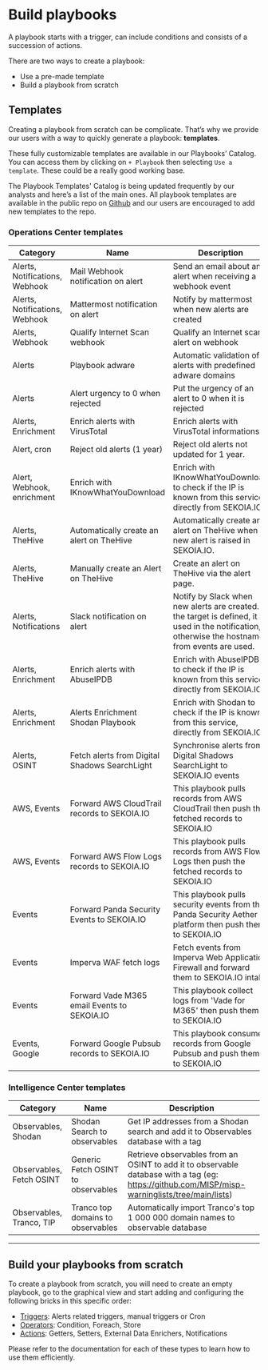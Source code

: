 # Build playbooks

A playbook starts with a trigger, can include conditions and consists of a succession of actions. 

There are two ways to create a playbook: 

- Use a pre-made template 
- Build a playbook from scratch

## Templates

Creating a playbook from scratch can be complicate. That’s why we provide our users with a way to quickly generate a playbook: **templates**. 

These fully customizable templates are available in our Playbooks’ Catalog. You can access them by clicking on `+ Playbook` then selecting `Use a template`. These could be a really good working base.

The Playbook Templates' Catalog is being updated frequently by our analysts and here’s a list of the main ones. All playbook templates are available in the public repo on [Github](https://github.com/SEKOIA-IO/Community/tree/main/playbooks/templates) and our users are encouraged to add new templates to the repo.

### Operations Center templates

| Category | Name | Description |
| --- | --- | --- |
| Alerts, Notifications, Webhook | Mail Webhook notification on alert | Send an email about an alert when receiving a webhook event |
| Alerts, Notifications, Webhook | Mattermost notification on alert | Notify by mattermost when new alerts are created |
| Alerts, Webhook | Qualify Internet Scan webhook | Qualify an Internet scan alert on webhook |
| Alerts | Playbook adware | Automatic validation of alerts with predefined adware domains |
| Alerts | Alert urgency to 0 when rejected | Put the urgency of an alert to 0 when it is rejected |
| Alerts, Enrichment | Enrich alerts with VirusTotal | Enrich alerts with VirusTotal informations |
| Alert, cron | Reject old alerts (1 year) | Reject old alerts not updated for 1 year. |
| Alert, Webhook, enrichment | Enrich with IKnowWhatYouDownload | Enrich with IKnowWhatYouDownload to check if the IP is known from this service, directly from SEKOIA.IO. |
| Alerts, TheHive | Automatically create an alert on TheHive | Automatically create an alert on TheHive when a new alert is raised in SEKOIA.IO. |
| Alerts, TheHive | Manually create an Alert on TheHive | Create an alert on TheHive via the alert page. |
| Alerts, Notifications | Slack notification on alert | Notify by Slack when new alerts are created. If the target is defined, it is used in the notification, otherwise the hostnames from events are used. |
| Alerts, Enrichment | Enrich alerts with AbuseIPDB | Enrich with AbuseIPDB to check if the IP is known from this service, directly from SEKOIA.IO. |
| Alerts, Enrichment | Alerts Enrichment Shodan Playbook | Enrich with Shodan to check if the IP is known from this service, directly from SEKOIA.IO. |
| Alerts, OSINT | Fetch alerts from Digital Shadows SearchLight | Synchronise alerts from Digital Shadows SearchLight to SEKOIA.IO events |
| AWS, Events | Forward AWS CloudTrail records to SEKOIA.IO | This playbook pulls records from AWS CloudTrail then push the fetched records to SEKOIA.IO |
| AWS, Events | Forward AWS Flow Logs records to SEKOIA.IO | This playbook pulls records from AWS Flow Logs then push the fetched records to SEKOIA.IO |
| Events | Forward Panda Security Events to SEKOIA.IO | This playbook pulls security events from the Panda Security Aether platform then push them to SEKOIA.IO |
| Events | Imperva WAF fetch logs | Fetch events from Imperva Web Application Firewall and forward them to SEKOIA.IO intake |
| Events | Forward Vade M365 email Events to SEKOIA.IO | This playbook collect logs from 'Vade for M365' then push them to SEKOIA.IO |
| Events, Google | Forward Google Pubsub records to SEKOIA.IO | This playbook consumes records from Google Pubsub and push them to SEKOIA.IO |

### Intelligence Center templates

| Category | Name | Description |
| --- | --- | --- |
| Observables, Shodan | Shodan Search to observables | Get IP addresses from a Shodan search and add it to Observables database with a tag |
| Observables, Fetch OSINT | Generic Fetch OSINT to observables | Retrieve observables from an OSINT to add it to observable database with a tag (eg: https://github.com/MISP/misp-warninglists/tree/main/lists) |
| Observables, Tranco, TIP  | Tranco top domains to observables | Automatically import Tranco's top 1 000 000 domain names to observable database |

---

## Build your playbooks from scratch

To create a playbook from scratch, you will need to create an empty playbook, go to the graphical view and start adding and configuring the following bricks in this specific order:

- [Triggers](triggers.md): Alerts related triggers, manual triggers or Cron
- [Operators](operators.md): Condition, Foreach, Store
- [Actions](actions.md): Getters, Setters, External Data Enrichers, Notifications

Please refer to the documentation for each of these types to learn how to use them efficiently. 
